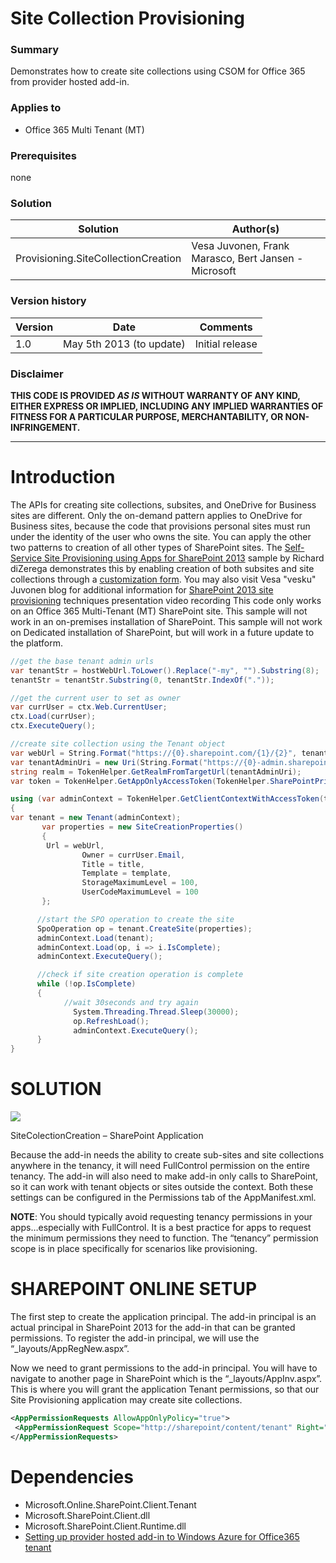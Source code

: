 # Site Collection Provisioning #

### Summary ###
Demonstrates how to create site collections using CSOM for Office 365 from provider hosted add-in.

### Applies to ###
-  Office 365 Multi Tenant (MT)

### Prerequisites ###
none

### Solution ###
Solution | Author(s)
---------|----------
Provisioning.SiteCollectionCreation | Vesa Juvonen, Frank Marasco, Bert Jansen - Microsoft

### Version history ###
Version  | Date | Comments
---------| -----| --------
1.0  | May 5th 2013 (to update) | Initial release

### Disclaimer ###
**THIS CODE IS PROVIDED *AS IS* WITHOUT WARRANTY OF ANY KIND, EITHER EXPRESS OR IMPLIED, INCLUDING ANY IMPLIED WARRANTIES OF FITNESS FOR A PARTICULAR PURPOSE, MERCHANTABILITY, OR NON-INFRINGEMENT.**


----------

# Introduction #
The APIs for creating site collections, subsites, and OneDrive for Business sites are different. Only the on-demand pattern applies to OneDrive for Business sites, because the code that provisions personal sites must run under the identity of the user who owns the site. You can apply the other two patterns to creation of all other types of SharePoint sites. The [Self-Service Site Provisioning using Apps for SharePoint 2013](http://blogs.msdn.com/b/richard_dizeregas_blog/archive/2013/04/04/self-service-site-provisioning-using-apps-for-sharepoint-2013.aspx) sample by Richard diZerega demonstrates this by enabling creation of both subsites and site collections through a [customization form](http://blogs.msdn.com/b/richard_dizeregas_blog/archive/2013/04/04/self-service-site-provisioning-using-apps-for-sharepoint-2013.aspx). You may also visit Vesa "vesku" Juvonen blog for additional information  for [SharePoint 2013 site provisioning](http://blogs.msdn.com/b/vesku/archive/2014/03/02/sharepoint-online-solution-pack-for-branding-and-provisioning-released.aspx) techniques presentation video recording
This code only works on an Office 365 Multi-Tenant (MT) SharePoint site. This sample will not work in an on-premises installation of SharePoint. This sample will not work on Dedicated installation of SharePoint, but will work in a future update to the platform.


```C#
//get the base tenant admin urls
var tenantStr = hostWebUrl.ToLower().Replace("-my", "").Substring(8);
tenantStr = tenantStr.Substring(0, tenantStr.IndexOf("."));

//get the current user to set as owner
var currUser = ctx.Web.CurrentUser;
ctx.Load(currUser);
ctx.ExecuteQuery();

//create site collection using the Tenant object
var webUrl = String.Format("https://{0}.sharepoint.com/{1}/{2}", tenantStr, "sites", url);
var tenantAdminUri = new Uri(String.Format("https://{0}-admin.sharepoint.com", tenantStr));
string realm = TokenHelper.GetRealmFromTargetUrl(tenantAdminUri);
var token = TokenHelper.GetAppOnlyAccessToken(TokenHelper.SharePointPrincipal, tenantAdminUri.Authority, realm).AccessToken;

using (var adminContext = TokenHelper.GetClientContextWithAccessToken(tenantAdminUri.ToString(), token))
{
var tenant = new Tenant(adminContext);
       var properties = new SiteCreationProperties()
       {
       	Url = webUrl,
             	Owner = currUser.Email,
             	Title = title,
             	Template = template,
             	StorageMaximumLevel = 100,
             	UserCodeMaximumLevel = 100
       };

      //start the SPO operation to create the site
      SpoOperation op = tenant.CreateSite(properties);
      adminContext.Load(tenant);
      adminContext.Load(op, i => i.IsComplete);
      adminContext.ExecuteQuery();

      //check if site creation operation is complete
      while (!op.IsComplete)
      {
      		//wait 30seconds and try again
              System.Threading.Thread.Sleep(30000);
              op.RefreshLoad();
              adminContext.ExecuteQuery();
      }
}

```

# SOLUTION #
![](http://i.imgur.com/6i04oFS.png)

SiteColectionCreation – SharePoint Application 

Because the add-in needs the ability to create sub-sites and site collections anywhere in the tenancy, it will need FullControl permission on the entire tenancy.  The add-in will also need to make add-in only calls to SharePoint, so it can work with tenant objects or sites outside the context.  Both these settings can be configured in the Permissions tab of the AppManifest.xml.

**NOTE**: You should typically avoid requesting tenancy permissions in your apps…especially with FullControl.  It is a best practice for apps to request the minimum permissions they need to function.  The “tenancy” permission scope is in place specifically for scenarios like provisioning.  


# SHAREPOINT ONLINE SETUP #
The first step to create the application principal. The add-in principal is an actual principal in SharePoint 2013 for the add-in that can be granted permissions.  To register the add-in principal, we will use the “_layouts/AppRegNew.aspx”. 

Now we need to grant permissions to the add-in principal.  You will have to navigate to another page in SharePoint which is the “_layouts/AppInv.aspx”. This is where you will grant the application Tenant permissions, so that our Site Provisioning application may create site collections.

```XML
<AppPermissionRequests AllowAppOnlyPolicy="true">
 <AppPermissionRequest Scope="http://sharepoint/content/tenant" Right="FullControl" />
</AppPermissionRequests>
```

# Dependencies #

- Microsoft.Online.SharePoint.Client.Tenant
- Microsoft.SharePoint.Client.dll
- Microsoft.SharePoint.Client.Runtime.dll
- [Setting up provider hosted add-in to Windows Azure for Office365 tenant](http://blogs.msdn.com/b/vesku/archive/2013/11/25/setting-up-provider-hosted-app-to-windows-azure-for-office365-tenant.aspx)


